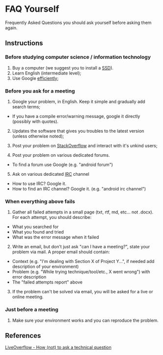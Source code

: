 # FAQ Yourself
Frequently Asked Questions you should ask yourself before asking them again.

## Instructions

### Before studying computer science / information technology
1. Buy a computer (we suggest you to install a [SSD](https://en.wikipedia.org/wiki/Solid-state_drive)).
2. Learn English (intermediate level);
3. Use Google [efficiently](http://www.lifehack.org/articles/technology/20-tips-use-google-search-efficiently.html);



### Before you ask for a meeting
1. Google your problem, in English. Keep it simple and gradually add search terms;
  * If you have a compile error/warning message, google it directly (possibly with quotes).
  
2. Updates the software that gives you troubles to the latest version (unless otherwise noted);
  
3. Post your problem on [StackOverflow](https://stackoverflow.com/) and interact with it's unkind users;

4. Post your problem on various dedicated forums.
  * To find a forum use Google (e.g. "android forum")
  
5. Ask on various dedicated [IRC](https://en.wikipedia.org/wiki/Internet_Relay_Chat) channel
  * How to use IRC? Google it.
  * How to find an IRC channel? Google it. (e.g. "android irc channel")
  
### When everything above fails
1. Gather all failed attempts in a small page (txt, rtf, md, etc... not .docx). For each attempt, you should describe:
 * What you searched for
 * What you found and tried
 * What was the error message when it failed

2. Write an email, but don't just ask "can I have a meeting?", state your problem via mail. A proper email should contain:

 * Context (e.g. "I'm dealing with Section X of Project Y...", if needed add description of your environment)
 * Problem (e.g. "While trying technique/tool/etc., X went wrong") with error description
 * The "failed attempts report" above

3. If the problem can't be solved via email, you will be asked for a live or online meeting.

### Just before a meeting
1. Make sure your environment works and you can reproduce the problem.

## References

[LiveOverflow - How (not) to ask a technical question](https://www.youtube.com/watch?v=53zkBvL4ZB4)
